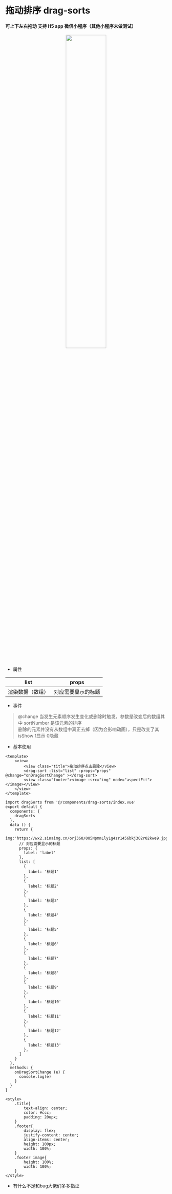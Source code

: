 # 拖动排序 drag-sorts

#### 可上下左右拖动 支持 H5 app 微信小程序（其他小程序未做测试）

<p align="center"> <img  src='https://img.cdn.aliyun.dcloud.net.cn/stream/plugin_screens/2f5c67e0-a63d-11e9-8af4-0d2fdd21a382_0.png' width='50%'> </p>



* 属性
>
| list | props
--------------- | ----------
渲染数据（数组）  |  对应需要显示的标题

* 事件
>  @change   当发生元素顺序发生变化或删除时触发，参数是改变后的数组其中 sortNumber 是该元素的排序 </br> 删除的元素并没有从数组中真正去掉（因为会影响动画），只是改变了其 isShow 1显示  0隐藏
  
* 基本使用
```
<template>
	<view>
		<view class="title">拖动排序点击删除</view>
		<drag-sort :list="list" :props="props" @change="onDragSortChange" ></drag-sort>
		<view class="footer"><image :src="img" mode="aspectFit"></image></view>
	</view>
</template>
```

```
import dragSorts from '@/components/drag-sorts/index.vue'
export default {
  components: {
    dragSorts
  },
  data () {
    return {
		img:'https://wx2.sinaimg.cn/orj360/005NpmmLly1g4zr1456bkj302r02kwe9.jpg',
      // 对应需要显示的标题
      props: {
        label: 'label'
      },
      list: [
        {
          label: '标题1'
        },
        {
          label: '标题2'
        },
        {
          label: '标题3'
        },
        {
          label: '标题4'
        },
        {
          label: '标题5'
        },
        {
          label: '标题6'
        },
        {
          label: '标题7'
        },
        {
          label: '标题8'
        },
        {
          label: '标题9'
        },
        {
          label: '标题10'
        },
        {
          label: '标题11'
        },
        {
          label: '标题12'
        },
        {
          label: '标题13'
        },
      ]
    }
  },
  methods: {
    onDragSortChange (e) {
      console.log(e)
    }
  }
}
```
```
<style>
	.title{
		text-align: center;
		color: #ccc;
		padding: 20upx;
	}
	.footer{
		display: flex;
		justify-content: center;
		align-items: center;
		height: 100px;
		width: 100%;
	}
	.footer image{
		height: 100%;
		width: 100%;
	}
</style>
```

* 有什么不足和bug大佬们多多指证
   


